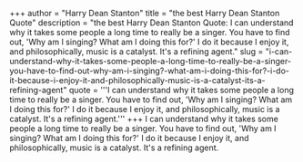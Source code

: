 +++
author = "Harry Dean Stanton"
title = "the best Harry Dean Stanton Quote"
description = "the best Harry Dean Stanton Quote: I can understand why it takes some people a long time to really be a singer. You have to find out, 'Why am I singing? What am I doing this for?' I do it because I enjoy it, and philosophically, music is a catalyst. It's a refining agent."
slug = "i-can-understand-why-it-takes-some-people-a-long-time-to-really-be-a-singer-you-have-to-find-out-why-am-i-singing?-what-am-i-doing-this-for?-i-do-it-because-i-enjoy-it-and-philosophically-music-is-a-catalyst-its-a-refining-agent"
quote = '''I can understand why it takes some people a long time to really be a singer. You have to find out, 'Why am I singing? What am I doing this for?' I do it because I enjoy it, and philosophically, music is a catalyst. It's a refining agent.'''
+++
I can understand why it takes some people a long time to really be a singer. You have to find out, 'Why am I singing? What am I doing this for?' I do it because I enjoy it, and philosophically, music is a catalyst. It's a refining agent.
